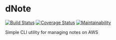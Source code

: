 # dNote

[![Build Status](https://travis-ci.com/yetisir/dnote.svg?branch=master)](https://travis-ci.com/yetisir/dnote)
[![Coverage Status](https://coveralls.io/repos/github/yetisir/dnote/badge.svg?branch=master)](https://coveralls.io/github/yetisir/dnote?branch=master)
[![Maintainability](https://api.codeclimate.com/v1/badges/9188bb54d74247ab039e/maintainability)](https://codeclimate.com/github/yetisir/dnote/maintainability)

Simple CLI utility for managing notes on AWS
